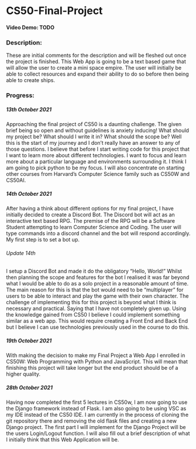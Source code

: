 # CS50-Final-Project
#### Video Demo:  TODO
### Description:
These are initial comments for the description and will be fleshed out once the project is finished. This Web App is going to be a text based game that will allow the user to create a mini space empire. The user will initially be able to collect resources and expand their ability to do so before then being able to create ships.

### Progress:
##### 13th October 2021

Approaching the final project of CS50 is a daunting challenge. The given brief being so open and without guidelines is anxiety inducing! What should my project be? What should I write it in? What should the scope be? Well this is the start of my journey and I don’t really have an answer to any of those questions. I believe that before I start writing code for this project that I want to learn more about different technologies. I want to focus and learn more about a particular language and environments surrounding it. I think I am going to pick python to be my focus. I will also concentrate on starting other courses from Harvard’s Computer Science family such as CS50W and CS50AI.

##### 14th October 2021

After having a think about different options for my final project, I have initially decided to create a Discord Bot. The Discord bot will act as an interactive text based RPG. The premise of the RPG will be a Software Student attempting to learn Computer Science and Coding. The user will type commands into a discord channel and the bot will respond accordingly. My first step is to set a bot up.

###### Update 14th

I setup a Discord Bot and made it do the obligatory “Hello, World!” Whilst then planning the scope and features for the bot I realised it was far beyond what I would be able to do as a solo project in a reasonable amount of time. The main reason for this is that the bot would need to be “multiplayer” for users to be able to interact and play the game with their own character. The challenge of implementing this for this project is beyond what I think is necessary and practical. Saying that I have not completely given up. Using the knowledge gained from CS50 I believe I could implement something similar as a web app. This would require creating a Front End and Back End but I believe I can use technologies previously used in the course to do this.

##### 19th October 2021

With making the decision to make my Final Project a Web App I enrolled in CS50W: Web Programming with Python and JavaScript. This will mean that finishing this project will take longer but the end product should be of a higher quality.

##### 28th October 2021

Having now completed the first 5 lectures in CS50w, I am now going to use the Django framework instead of Flask. I am also going to be using VSC as my IDE instead of the CS50 IDE. I am currently in the process of cloning the git repository there and removing the old flask files and creating a new Django project. The first part I will implement for the Django Project will be the users Login/Logout function. I will also fill out a brief description of what I initially think that this Web Application will be.

